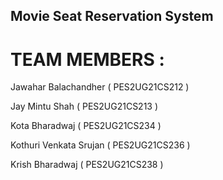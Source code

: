 ## Movie Seat Reservation System

# TEAM MEMBERS :

Jawahar Balachandher ( PES2UG21CS212 )

Jay Mintu Shah ( PES2UG21CS213 )

Kota Bharadwaj ( PES2UG21CS234 )

Kothuri Venkata Srujan ( PES2UG21CS236 )

Krish Bharadwaj ( PES2UG21CS238 )
